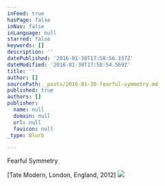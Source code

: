 ```yaml
---
inFeed: true
hasPage: false
inNav: false
inLanguage: null
starred: false
keywords: []
description: ''
datePublished: '2016-01-30T17:58:56.157Z'
dateModified: '2016-01-30T17:58:54.569Z'
title: ''
author: []
sourcePath: _posts/2016-01-30-fearful-symmetry.md
published: true
authors: []
publisher:
  name: null
  domain: null
  url: null
  favicon: null
_type: Blurb

---
```

Fearful Symmetry 

\[Tate Modern, London, England, 2012\]
![](https://the-grid-user-content.s3-us-west-2.amazonaws.com/3417ca9b-d3b0-4c31-9e87-d0cfe8fb9700.jpg)